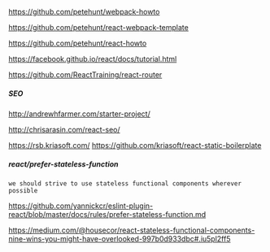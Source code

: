 https://github.com/petehunt/webpack-howto

https://github.com/petehunt/react-webpack-template

https://github.com/petehunt/react-howto

https://facebook.github.io/react/docs/tutorial.html

https://github.com/ReactTraining/react-router

##### SEO

http://andrewhfarmer.com/starter-project/

http://chrisarasin.com/react-seo/

https://rsb.kriasoft.com/
https://github.com/kriasoft/react-static-boilerplate

##### react/prefer-stateless-function

```
we should strive to use stateless functional components wherever possible
```

https://github.com/yannickcr/eslint-plugin-react/blob/master/docs/rules/prefer-stateless-function.md

https://medium.com/@housecor/react-stateless-functional-components-nine-wins-you-might-have-overlooked-997b0d933dbc#.iu5pl2ff5
